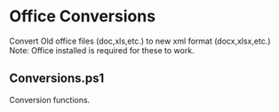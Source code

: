 
# Office Conversions
Convert Old office files (doc,xls,etc.) to new xml format (docx,xlsx,etc.) Note: Office installed is required for these to work.

## Conversions.ps1
Conversion functions.
